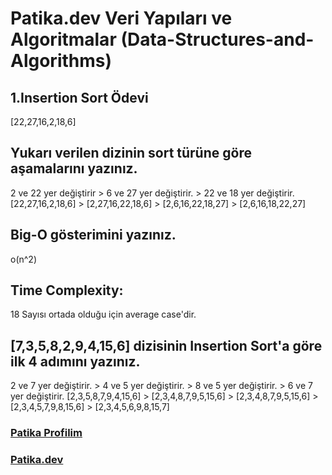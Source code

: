 # Patika.dev Veri Yapıları ve Algoritmalar (Data-Structures-and-Algorithms)

## 1.Insertion Sort Ödevi
[22,27,16,2,18,6]

## Yukarı verilen dizinin sort türüne göre aşamalarını yazınız.

2 ve 22 yer değiştirir > 6 ve 27 yer değiştirir. > 22 ve 18 yer değiştirir.
[22,27,16,2,18,6] > [2,27,16,22,18,6] > [2,6,16,22,18,27] > [2,6,16,18,22,27]

## Big-O gösterimini yazınız.
o(n^2)

## Time Complexity:
18 Sayısı ortada olduğu için average case'dir.

## [7,3,5,8,2,9,4,15,6] dizisinin Insertion Sort'a göre ilk 4 adımını yazınız.

2 ve 7 yer değiştirir. > 4 ve 5 yer değiştirir. > 8 ve 5 yer değiştirir. > 6 ve 7 yer değiştirir.
[2,3,5,8,7,9,4,15,6] > [2,3,4,8,7,9,5,15,6] > [2,3,4,8,7,9,5,15,6] > [2,3,4,5,7,9,8,15,6] > [2,3,4,5,6,9,8,15,7]


### [Patika Profilim](https://app.patika.dev/mtemin)
### [Patika.dev](https://app.patika.dev/)
